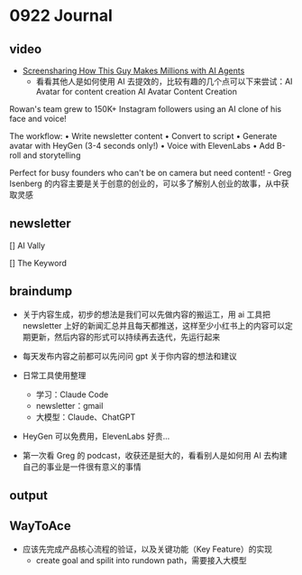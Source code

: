 # 0922 Journal

## video

- [Screensharing How This Guy Makes Millions with AI Agents](https://www.youtube.com/watch?v=4aOeju76me4&t=672s)
  - 看看其他人是如何使用 AI 去提效的，比较有趣的几个点可以下来尝试：AI Avatar for content creation
    AI Avatar Content Creation

Rowan's team grew to 150K+ Instagram followers using an AI clone of his face and voice!

The workflow:
• Write newsletter content
• Convert to script
• Generate avatar with HeyGen (3-4 seconds only!)
• Voice with ElevenLabs
• Add B-roll and storytelling

Perfect for busy founders who can't be on camera but need content! - Greg Isenberg 的内容主要是关于创意的创业的，可以多了解别人创业的故事，从中获取灵感

## newsletter

[] AI Vally

[] The Keyword

## braindump

- 关于内容生成，初步的想法是我们可以先做内容的搬运工，用 ai 工具把 newsletter 上好的新闻汇总并且每天都推送，这样至少小红书上的内容可以定期更新，然后内容的形式可以持续再去迭代，先运行起来
- 每天发布内容之前都可以先问问 gpt 关于你内容的想法和建议

- 日常工具使用整理
  - 学习：Claude Code
  - newsletter：gmail
  - 大模型：Claude、ChatGPT

- HeyGen 可以免费用，ElevenLabs 好贵...

- 第一次看 Greg 的 podcast，收获还是挺大的，看看别人是如何用 AI 去构建自己的事业是一件很有意义的事情

## output

## WayToAce

- 应该先完成产品核心流程的验证，以及关键功能（Key Feature）的实现
  - create goal and spilit into rundown path，需要接入大模型
